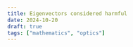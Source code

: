 ```yaml
---
title: Eigenvectors considered harmful
date: 2024-10-20
draft: true
tags: ["mathematics", "optics"]
---
```

